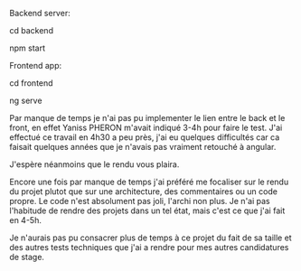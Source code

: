 
Backend server:

cd backend

npm start


Frontend app:


cd frontend

ng serve











Par manque de temps je n'ai pas pu implementer le lien entre le back et le front, en effet Yaniss PHERON m'avait indiqué 3-4h pour faire le test.
J'ai effectué ce travail en 4h30 a peu près, j'ai eu quelques difficultés car ca faisait quelques années que je n'avais pas vraiment retouché à angular.

J'espère néanmoins que le rendu vous plaira.

Encore une fois par manque de temps j'ai préféré me focaliser sur le rendu du projet plutot que sur une architecture, des commentaires ou un code propre.
Le code n'est absolument pas joli, l'archi non plus. Je n'ai pas l'habitude de rendre des projets dans un tel état, mais c'est ce que j'ai fait en 4-5h.

Je n'aurais pas pu consacrer plus de temps à ce projet du fait de sa taille et des autres tests techniques que j'ai a rendre pour mes autres candidatures de stage.
